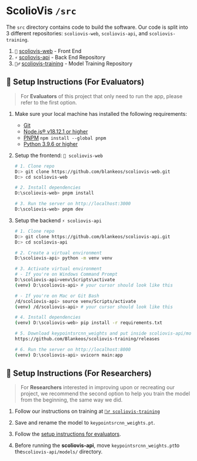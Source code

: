 # ScolioVis `/src`

The `src` directory contains code to build the software. Our code is split into 3 different repositories: `scoliovis-web`, `scoliovis-api`, and `scoliovis-training`.

1. `🎨` [scoliovis-web](https://github.com/Blankeos/scoliovis-web) - Front End
2. `⚡` [scoliovis-api](https://github.com/Blankeos/scoliovis-api) - Back End Repository
3. `🏋️‍♂️` [scoliovis-training](https://github.com/Blankeos/scoliovis-training) - Model Training Repository

## :toolbox: Setup Instructions (For Evaluators)

> For **Evaluators** of this project that only need to run the app, please refer to the first option.

1. Make sure your local machine has installed the following requirements:

   - [Git](https://git-scm.com/downloads)
   - [Node.js® v18.12.1 or higher](https://nodejs.org/en/)
   - [PNPM](https://pnpm.io/installation) `npm install --global pnpm`
   - [Python 3.9.6 or higher](https://www.python.org/downloads/)

2. Setup the frontend: `🎨 scoliovis-web`

   ```sh
   # 1. Clone repo
   D:> git clone https://github.com/blankeos/scoliovis-web.git
   D:> cd scoliovis-web

   # 2. Install dependencies
   D:\scoliovis-web> pnpm install

   # 3. Run the server on http://localhost:3000
   D:\scoliovis-web> pnpm dev
   ```

3. Setup the backend `⚡ scoliovis-api`

   ```sh
   # 1. Clone repo
   D:> git clone https://github.com/blankeos/scoliovis-api.git
   D:> cd scoliovis-api

   # 2. Create a virtual environment
   D:\scoliovis-api> python -m venv venv

   # 3. Activate virtual environment
   # - If you're on Windows Command Prompt
   D:\scoliovis-api>venv\Scripts\activate
   (venv) D:\scoliovis-api> # your cursor should look like this

   # - If you're on Mac or Git Bash
   /d/scoliovis-api> source venv/Scripts/activate
   (venv) /d/scoliovis-api> # your cursor should look like this

   # 4. Install dependencies
   (venv) D:\scoliovis-web> pip install -r requirements.txt

   # 5. Download keypointsrcnn_weights and put inside scoliovis-api/models:
   https://github.com/Blankeos/scoliovis-training/releases

   # 6. Run the server on http://localhost:8000
   (venv) D:\scoliovis-api> uvicorn main:app
   ```

## :toolbox: Setup Instructions (For Researchers)

> For **Researchers** interested in improving upon or recreating our project, we recommend the second option to help you train the model from the beginning, the same way we did.

1. Follow our instructions on training at [`🏋️‍♂️ scoliovis-training`](https://github.com/Blankeos/scoliovis-training)

2. Save and rename the model to `keypointsrcnn_weights.pt`.

3. Follow the [setup instructions for evaluators](#toolbox-setup-instructions-for-evaluators).

4. Before running the **scoliovis-api**, move `keypointsrcnn_weights.pt`to the`scoliovis-api/models/` directory.

